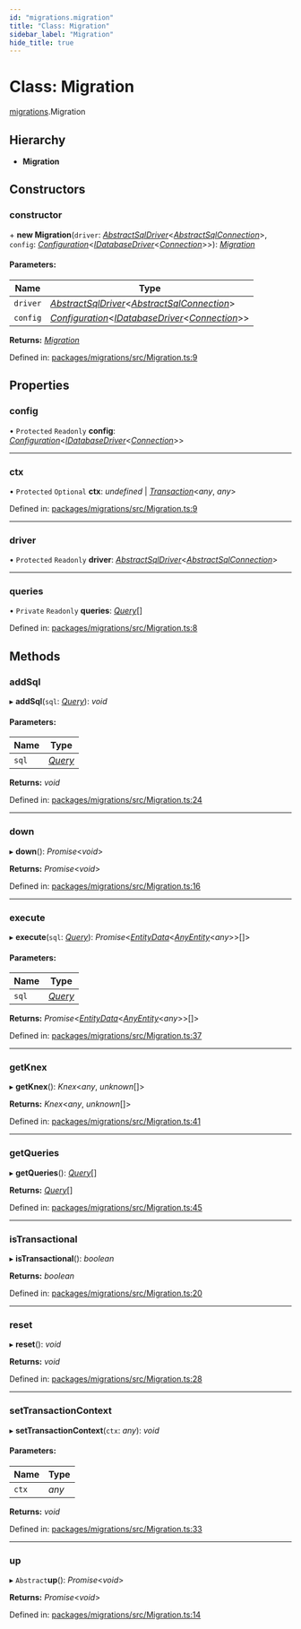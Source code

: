 ```yaml
---
id: "migrations.migration"
title: "Class: Migration"
sidebar_label: "Migration"
hide_title: true
---
```


# Class: Migration

[migrations](../modules/migrations.md).Migration

## Hierarchy

* **Migration**

## Constructors

### constructor

\+ **new Migration**(`driver`: [*AbstractSqlDriver*](knex.abstractsqldriver.md)<[*AbstractSqlConnection*](knex.abstractsqlconnection.md)\>, `config`: [*Configuration*](core.configuration.md)<[*IDatabaseDriver*](../interfaces/core.idatabasedriver.md)<[*Connection*](core.connection.md)\>\>): [*Migration*](migrations.migration.md)

#### Parameters:

Name | Type |
------ | ------ |
`driver` | [*AbstractSqlDriver*](knex.abstractsqldriver.md)<[*AbstractSqlConnection*](knex.abstractsqlconnection.md)\> |
`config` | [*Configuration*](core.configuration.md)<[*IDatabaseDriver*](../interfaces/core.idatabasedriver.md)<[*Connection*](core.connection.md)\>\> |

**Returns:** [*Migration*](migrations.migration.md)

Defined in: [packages/migrations/src/Migration.ts:9](https://github.com/mikro-orm/mikro-orm/blob/969d4229bd/packages/migrations/src/Migration.ts#L9)

## Properties

### config

• `Protected` `Readonly` **config**: [*Configuration*](core.configuration.md)<[*IDatabaseDriver*](../interfaces/core.idatabasedriver.md)<[*Connection*](core.connection.md)\>\>

___

### ctx

• `Protected` `Optional` **ctx**: *undefined* \| [*Transaction*](../interfaces/knex.knex.transaction.md)<*any*, *any*\>

Defined in: [packages/migrations/src/Migration.ts:9](https://github.com/mikro-orm/mikro-orm/blob/969d4229bd/packages/migrations/src/Migration.ts#L9)

___

### driver

• `Protected` `Readonly` **driver**: [*AbstractSqlDriver*](knex.abstractsqldriver.md)<[*AbstractSqlConnection*](knex.abstractsqlconnection.md)\>

___

### queries

• `Private` `Readonly` **queries**: [*Query*](../modules/migrations.md#query)[]

Defined in: [packages/migrations/src/Migration.ts:8](https://github.com/mikro-orm/mikro-orm/blob/969d4229bd/packages/migrations/src/Migration.ts#L8)

## Methods

### addSql

▸ **addSql**(`sql`: [*Query*](../modules/migrations.md#query)): *void*

#### Parameters:

Name | Type |
------ | ------ |
`sql` | [*Query*](../modules/migrations.md#query) |

**Returns:** *void*

Defined in: [packages/migrations/src/Migration.ts:24](https://github.com/mikro-orm/mikro-orm/blob/969d4229bd/packages/migrations/src/Migration.ts#L24)

___

### down

▸ **down**(): *Promise*<*void*\>

**Returns:** *Promise*<*void*\>

Defined in: [packages/migrations/src/Migration.ts:16](https://github.com/mikro-orm/mikro-orm/blob/969d4229bd/packages/migrations/src/Migration.ts#L16)

___

### execute

▸ **execute**(`sql`: [*Query*](../modules/migrations.md#query)): *Promise*<[*EntityData*](../modules/core.md#entitydata)<[*AnyEntity*](../modules/core.md#anyentity)<*any*\>\>[]\>

#### Parameters:

Name | Type |
------ | ------ |
`sql` | [*Query*](../modules/migrations.md#query) |

**Returns:** *Promise*<[*EntityData*](../modules/core.md#entitydata)<[*AnyEntity*](../modules/core.md#anyentity)<*any*\>\>[]\>

Defined in: [packages/migrations/src/Migration.ts:37](https://github.com/mikro-orm/mikro-orm/blob/969d4229bd/packages/migrations/src/Migration.ts#L37)

___

### getKnex

▸ **getKnex**(): *Knex*<*any*, *unknown*[]\>

**Returns:** *Knex*<*any*, *unknown*[]\>

Defined in: [packages/migrations/src/Migration.ts:41](https://github.com/mikro-orm/mikro-orm/blob/969d4229bd/packages/migrations/src/Migration.ts#L41)

___

### getQueries

▸ **getQueries**(): [*Query*](../modules/migrations.md#query)[]

**Returns:** [*Query*](../modules/migrations.md#query)[]

Defined in: [packages/migrations/src/Migration.ts:45](https://github.com/mikro-orm/mikro-orm/blob/969d4229bd/packages/migrations/src/Migration.ts#L45)

___

### isTransactional

▸ **isTransactional**(): *boolean*

**Returns:** *boolean*

Defined in: [packages/migrations/src/Migration.ts:20](https://github.com/mikro-orm/mikro-orm/blob/969d4229bd/packages/migrations/src/Migration.ts#L20)

___

### reset

▸ **reset**(): *void*

**Returns:** *void*

Defined in: [packages/migrations/src/Migration.ts:28](https://github.com/mikro-orm/mikro-orm/blob/969d4229bd/packages/migrations/src/Migration.ts#L28)

___

### setTransactionContext

▸ **setTransactionContext**(`ctx`: *any*): *void*

#### Parameters:

Name | Type |
------ | ------ |
`ctx` | *any* |

**Returns:** *void*

Defined in: [packages/migrations/src/Migration.ts:33](https://github.com/mikro-orm/mikro-orm/blob/969d4229bd/packages/migrations/src/Migration.ts#L33)

___

### up

▸ `Abstract`**up**(): *Promise*<*void*\>

**Returns:** *Promise*<*void*\>

Defined in: [packages/migrations/src/Migration.ts:14](https://github.com/mikro-orm/mikro-orm/blob/969d4229bd/packages/migrations/src/Migration.ts#L14)

